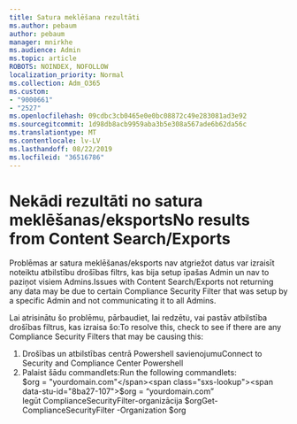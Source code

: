 ```yaml
---
title: Satura meklēšana rezultāti
ms.author: pebaum
author: pebaum
manager: mnirkhe
ms.audience: Admin
ms.topic: article
ROBOTS: NOINDEX, NOFOLLOW
localization_priority: Normal
ms.collection: Adm_O365
ms.custom:
- "9000661"
- "2527"
ms.openlocfilehash: 09cdbc3cb0465e0e0bc08872c49e283081ad3e92
ms.sourcegitcommit: 1d98db8acb9959aba3b5e308a567ade6b62da56c
ms.translationtype: MT
ms.contentlocale: lv-LV
ms.lasthandoff: 08/22/2019
ms.locfileid: "36516786"
---
```

# <a name="no-results-from-content-searchexports"></a><span data-ttu-id="8ba27-102">Nekādi rezultāti no satura meklēšanas/eksports</span><span class="sxs-lookup"><span data-stu-id="8ba27-102">No results from Content Search/Exports</span></span>

<span data-ttu-id="8ba27-103">Problēmas ar satura meklēšanas/eksports nav atgriežot datus var izraisīt noteiktu atbilstību drošības filtrs, kas bija setup īpašas Admin un nav to paziņot visiem Admins.</span><span class="sxs-lookup"><span data-stu-id="8ba27-103">Issues with Content Search/Exports not returning any data may be due to certain Compliance Security Filter that was setup by a specific Admin and not communicating it to all Admins.</span></span>

<span data-ttu-id="8ba27-104">Lai atrisinātu šo problēmu, pārbaudiet, lai redzētu, vai pastāv atbilstība drošības filtrus, kas izraisa šo:</span><span class="sxs-lookup"><span data-stu-id="8ba27-104">To resolve this, check to see if there are any Compliance Security Filters that may be causing this:</span></span>
1. <span data-ttu-id="8ba27-105">Drošības un atbilstības centrā Powershell savienojumu</span><span class="sxs-lookup"><span data-stu-id="8ba27-105">Connect to Security and Compliance Center Powershell</span></span>
2. <span data-ttu-id="8ba27-106">Palaist šādu commandlets:</span><span class="sxs-lookup"><span data-stu-id="8ba27-106">Run the following commandlets:</span></span>
<br><span data-ttu-id="8ba27-107">$org = "yourdomain.com"</span><span class="sxs-lookup"><span data-stu-id="8ba27-107">$org = “yourdomain.com”</span></span>
<br><span data-ttu-id="8ba27-108">Iegūt ComplianceSecurityFilter-organizācija $org</span><span class="sxs-lookup"><span data-stu-id="8ba27-108">Get-ComplianceSecurityFilter -Organization $org</span></span>